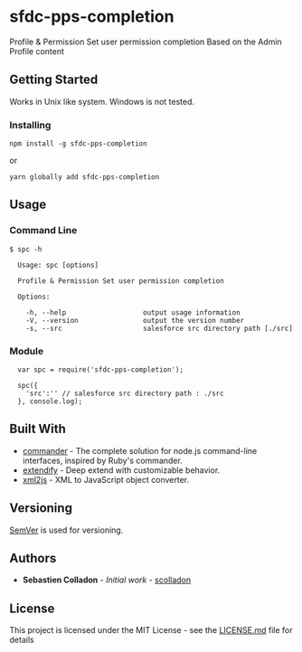 # sfdc-pps-completion

Profile & Permission Set user permission completion
Based on the Admin Profile content

## Getting Started

Works in Unix like system.
Windows is not tested.

### Installing

```
npm install -g sfdc-pps-completion
```

or

```
yarn globally add sfdc-pps-completion
```

## Usage

### Command Line

```
$ spc -h

  Usage: spc [options]

  Profile & Permission Set user permission completion

  Options:

    -h, --help                   output usage information
    -V, --version                output the version number
    -s, --src                    salesforce src directory path [./src]
```

### Module

```
  var spc = require('sfdc-pps-completion');

  spc({
    'src':'' // salesforce src directory path : ./src
  }, console.log);
```


## Built With

* [commander](https://github.com/tj/commander.js/) - The complete solution for node.js command-line interfaces, inspired by Ruby's commander.
* [extendify](https://github.com/bigShai/extendify) - Deep extend with customizable behavior.
* [xml2js](https://github.com/Leonidas-from-XIV/node-xml2js) - XML to JavaScript object converter.

## Versioning

[SemVer](http://semver.org/) is used for versioning.

## Authors

* **Sebastien Colladon** - *Initial work* - [scolladon](https://github.com/scolladon)

## License

This project is licensed under the MIT License - see the [LICENSE.md](LICENSE.md) file for details
